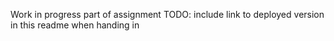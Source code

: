 Work in progress part of assignment
TODO: include link to deployed version in this readme when handing in